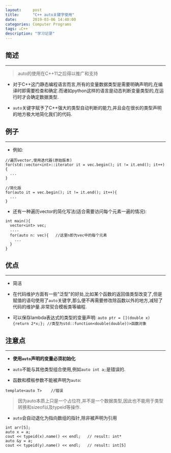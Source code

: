 ```yaml
---
layout:     post
title:      "C++ auto关键字使用"
date:       2019-03-06 14:40:00
categories: Computer Programs
tags: ๑C++
description: "学习记录"
---
```


## 简述
---

> auto的使用在C++11之后得以推广和支持

- 对于C++这门静态编程语言而言,所有的变量数据类型是需要明确声明的,在编译时即需要检查和确定.而诸如python这样的语言是动态判断变量类型的,在运行时才会确定数据类型.

- `auto`关键字赋予了C++强大的类型自动判断的能力,并且会在很长的类型声明的地方极大地简化我们的代码.

## 例子
---

- 例如:
```
//遍历vector,使用迭代器(原始版本)
for(std::vector<int>::iterator it = vec.begin(); it != it.end(); it++){
  ...
}
```
```
//简化版
for(auto it = vec.begin(); it != it.end(); it++){
  ...
}
```

- 还有一种遍历vector的简化写法(适合需要访问每个元素一遍的情况):
```
int main(){
  vector<int> vec;
  ....
  for(auto n: vec){   //这里n即为vec中的每个元素
    ...
  }
}
```

## 优点
---

- 简洁

- 在代码维护方面有一些"泛型"的好处,比如某个函数的返回值类型改变了,但是赋值的语句使用了`auto`关键字,那么便不再需要修改除函数以外的地方,减轻了代码的维护量.非常契合模板类等编程.

- 可以保存lambda表达式的类型的变量声明:
`auto ptr = [](double x){return 2*x;}; //类型为std::function<double(double))>函数对象`

## 注意点
---

- **使用`auto`声明的变量必须初始化**

- `auto`不能与其他类型组合使用,例如`auto int a;`是错误的.

- 函数和模板参数不能被声明为`auto`:
```
template<auto T>    //错误
```
> 因为auto本质上只是一个占位符,并不是一个数据类型,因此也不能用于类型转换和sizeof以及typeid等操作.

- `auto`会自动退化为指向数组的指针,除非被声明为引用
```
int arr[5];
auto x = a;
cout << typeid(x).name() << endl;   // result: int*
auto &y = a;
cout << typeid(y).name() << endl;   // result: int[5]
```
